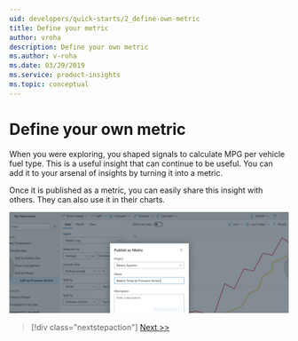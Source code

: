 ```yaml
---
uid: developers/quick-starts/2_define-own-metric
title: Define your metric
author: vroha
description: Define your own metric
ms.author: v-roha
ms.date: 03/29/2019
ms.service: product-insights
ms.topic: conceptual
---
```


# Define your own metric  

When you were exploring, you shaped signals to calculate MPG per vehicle fuel type. This is a useful insight that can continue to be useful. You can add it to your arsenal of insights by turning it into a metric. 

Once it is published as a metric, you can easily share this insight with others. They can also use it in their charts.  

![Creating metrics](create-metrics.png)

> [!div class="nextstepaction"]
> [Next >>](2_1_define-measure.md)
